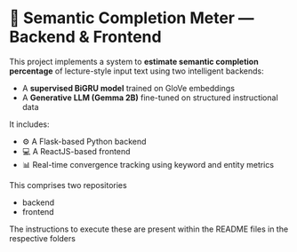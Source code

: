 # 🧠 Semantic Completion Meter — Backend & Frontend

This project implements a system to **estimate semantic completion percentage** of lecture-style input text using two intelligent backends:
- A **supervised BiGRU model** trained on GloVe embeddings
- A **Generative LLM (Gemma 2B)** fine-tuned on structured instructional data

It includes:
- ⚙️ A Flask-based Python backend
- 💻 A ReactJS-based frontend
- 📊 Real-time convergence tracking using keyword and entity metrics

This comprises two repositories
- backend
- frontend
  
The instructions to execute these are present within the README files in the respective folders
